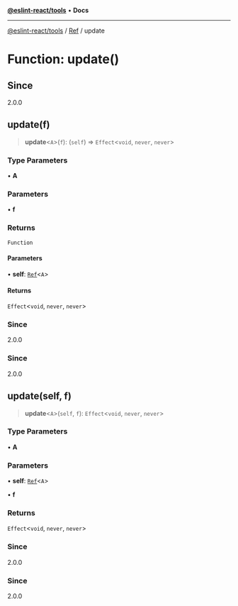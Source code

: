 [**@eslint-react/tools**](../../../README.md) • **Docs**

***

[@eslint-react/tools](../../../README.md) / [Ref](../README.md) / update

# Function: update()

## Since

2.0.0

## update(f)

> **update**\<`A`\>(`f`): (`self`) => `Effect`\<`void`, `never`, `never`\>

### Type Parameters

• **A**

### Parameters

• **f**

### Returns

`Function`

#### Parameters

• **self**: [`Ref`](../interfaces/Ref.md)\<`A`\>

#### Returns

`Effect`\<`void`, `never`, `never`\>

### Since

2.0.0

### Since

2.0.0

## update(self, f)

> **update**\<`A`\>(`self`, `f`): `Effect`\<`void`, `never`, `never`\>

### Type Parameters

• **A**

### Parameters

• **self**: [`Ref`](../interfaces/Ref.md)\<`A`\>

• **f**

### Returns

`Effect`\<`void`, `never`, `never`\>

### Since

2.0.0

### Since

2.0.0
